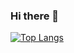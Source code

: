### Hi there 👋
[![Top Langs](https://github-readme-stats.vercel.app/api/top-langs/?username=g-lauz&layout=compact&langs_count=3&hide=css&theme=github_dark)](https://github.com/anuraghazra/github-readme-stats)

<!--
**G-Lauz/G-Lauz** is a ✨ _special_ ✨ repository because its `README.md` (this file) appears on your GitHub profile.

Here are some ideas to get you started:

- 🔭 I’m currently working on ...
- 🌱 I’m currently learning ...
- 👯 I’m looking to collaborate on ...
- 🤔 I’m looking for help with ...
- 💬 Ask me about ...
- 📫 How to reach me: ...
- 😄 Pronouns: ...
- ⚡ Fun fact: ...
-->
